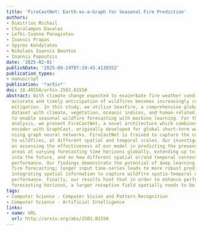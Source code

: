 ```yaml
---
title: 'FireCastNet: Earth-as-a-Graph for Seasonal Fire Prediction'
authors:
- Dimitrios Michail
- Charalampos Davalas
- Lefki-Ioanna Panagiotou
- Ioannis Prapas
- Spyros Kondylatos
- Nikolaos Ioannis Bountos
- Ioannis Papoutsis
date: '2025-02-01'
publishDate: '2025-09-24T07:19:43.413835Z'
publication_types:
- manuscript
publication: '*arXiv*'
doi: 10.48550/arXiv.2502.01550
abstract: With climate change expected to exacerbate fire weather conditions, the
  accurate and timely anticipation of wildfires becomes increasingly crucial for disaster
  mitigation. In this study, we utilize SeasFire, a comprehensive global wildfire
  dataset with climate, vegetation, oceanic indices, and human-related variables,
  to enable seasonal wildfire forecasting with machine learning. For the predictive
  analysis, we present FireCastNet, a novel architecture which combines a 3D convolutional
  encoder with GraphCast, originally developed for global short-term weather forecasting
  using graph neural networks. FireCastNet is trained to capture the context leading
  to wildfires, at different spatial and temporal scales. Our investigation focuses
  on assessing the effectiveness of our model in predicting the presence of burned
  areas at varying forecasting time horizons globally, extending up to six months
  into the future, and on how different spatial or/and temporal context affects the
  performance. Our findings demonstrate the potential of deep learning models in seasonal
  fire forecasting; longer input time-series leads to more robust predictions, while
  integrating spatial information to capture wildfire spatio-temporal dynamics boosts
  performance. Finally, our results hint that in order to enhance performance at longer
  forecasting horizons, a larger receptive field spatially needs to be considered.
tags:
- Computer Science - Computer Vision and Pattern Recognition
- Computer Science - Artificial Intelligence
links:
- name: URL
  url: http://arxiv.org/abs/2502.01550
---
```

